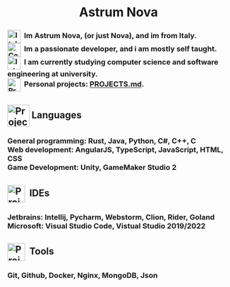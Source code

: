 <h1 align="center">Astrum Nova</h1>

<div align="center">
  <h3 align="left">
    <img title="Italy" align="center" style="height: 30px" src="https://images.emojiterra.com/twitter/v13.1/512px/1f1ee-1f1f9.png"/>&nbsp   
    Im Astrum Nova, (or just Nova), and im from Italy.<br>
    <img title="Coding" align="center" style="height: 30px; width: 30px" src="https://cdn-icons-png.flaticon.com/512/2010/2010957.png"/>&nbsp
    Im a passionate developer, and i am mostly self taught.<br>
    <img title="Interests" align="center" style="height: 30px" src="https://cdn-icons-png.flaticon.com/256/3534/3534033.png"/>&nbsp
    I am currently studying computer science and software engineering at university.<br>
    <img title="Projects" align="center" style="height: 30px" src="https://i.pinimg.com/originals/23/29/50/232950c6bddcea84d3415e0ed646dd16.png"/>&nbsp
    Personal projects: <a href="https://github.com/astrum-nova/astrum-nova/blob/main/PROJECTS.md">PROJECTS.md</a>.<br>
  </h3>
</div>
<h2><img title="Projects" align="center" style="height: 50px" src="https://cdn-icons-png.freepik.com/256/2721/2721593.png?semt=ais_hybrid"/>&nbspLanguages</h2>
<div align="center">
  <h3 align="left">
    General programming: Rust, Java, Python, C#, C++, C <br>
    Web development: AngularJS, TypeScript, JavaScript, HTML, CSS <br>
    Game Development: Unity, GameMaker Studio 2
  </h3>
</div>
<h2><img title="Projects" align="center" style="height: 40px" src="https://upload.wikimedia.org/wikipedia/commons/thumb/9/9a/Visual_Studio_Code_1.35_icon.svg/512px-Visual_Studio_Code_1.35_icon.svg.png?20210804221519"/>&nbsp IDEs</h2>
<div align="center">
  <h3 align="left">
    Jetbrains: Intellij, Pycharm, Webstorm, Clion, Rider, Goland <br>
    Microsoft: Visual Studio Code, Vistual Studio 2019/2022 <br>
  </h3>
</div>
<h2><img title="Projects" align="center" style="height: 40px" src="https://camo.githubusercontent.com/a3ad569a4f81d9e4faf06f09f1ee1786e199b53c31b2bdd34bf6b4f3fdebb1fa/68747470733a2f2f6769742d73636d2e636f6d2f696d616765732f6c6f676f732f646f776e6c6f6164732f4769742d49636f6e2d31373838432e706e67"/>&nbsp Tools</h2>
<div align="center">
  <h3 align="left">
    Git, Github, Docker, Nginx, MongoDB, Json
  </h3>
</div>
